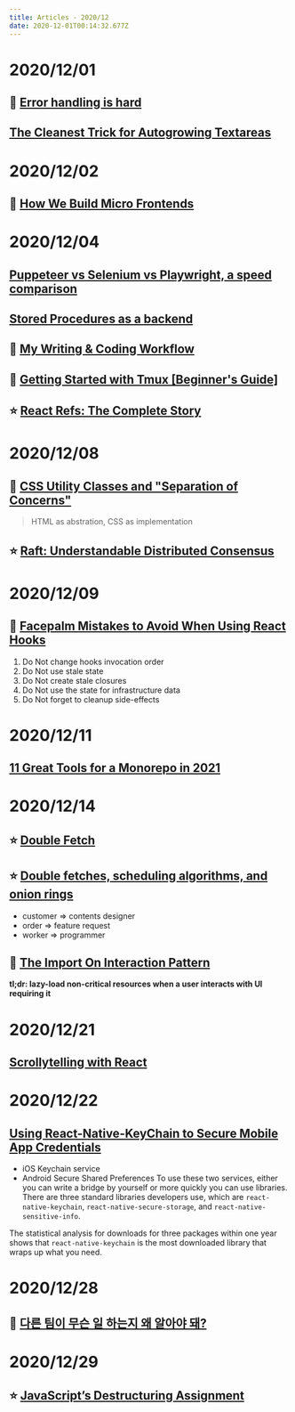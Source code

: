 ```yaml
---
title: Articles - 2020/12
date: 2020-12-01T00:14:32.677Z
---
```


# 2020/12/01

## 🌟 [Error handling is hard](https://www.fpcomplete.com/blog/error-handling-is-hard/)

## [The Cleanest Trick for Autogrowing Textareas](https://css-tricks.com/the-cleanest-trick-for-autogrowing-textareas/)

# 2020/12/02

## 🌟 [How We Build Micro Frontends](https://blog.bitsrc.io/how-we-build-micro-front-ends-d3eeeac0acfc)

# 2020/12/04

## [Puppeteer vs Selenium vs Playwright, a speed comparison](https://blog.checklyhq.com/puppeteer-vs-selenium-vs-playwright-speed-comparison/)

## [Stored Procedures as a backend](https://gnuhost.medium.com/stored-procedures-as-a-backend-c5d2db452fc2)

## 🌠 [My Writing & Coding Workflow](http://jacobzelko.com/workflow/)

## 🌟 [Getting Started with Tmux [Beginner's Guide]](https://linuxhandbook.com/tmux/#)

## ⭐️ [React Refs: The Complete Story](https://unicorn-utterances.com/posts/react-refs-complete-story)

# 2020/12/08

## 🌠 [CSS Utility Classes and "Separation of Concerns"](https://adamwathan.me/css-utility-classes-and-separation-of-concerns/)

> HTML as abstration, CSS as implementation

## ⭐️ [Raft: Understandable Distributed Consensus](http://thesecretlivesofdata.com/raft/)

# 2020/12/09

## 🌠 [Facepalm Mistakes to Avoid When Using React Hooks](https://dmitripavlutin.com/react-hooks-mistakes-to-avoid/)

1. Do Not change hooks invocation order
2. Do Not use stale state
3. Do Not create stale closures
4. Do Not use the state for infrastructure data
5. Do Not forget to cleanup side-effects

# 2020/12/11

## [11 Great Tools for a Monorepo in 2021](https://blog.bitsrc.io/11-tools-to-build-a-monorepo-in-2021-7ce904821cc2)

# 2020/12/14

## ⭐️ [Double Fetch](https://ctf-wiki.github.io/ctf-wiki/pwn/linux/kernel/double-fetch/)

## ⭐️ [Double fetches, scheduling algorithms, and onion rings](https://offlinemark.com/2020/11/12/double-fetches-scheduling-algorithms-onion-rings/)

- customer => contents designer
- order => feature request
- worker => programmer

## 🌟 [The Import On Interaction Pattern](https://addyosmani.com/blog/import-on-interaction/)

**tl;dr: lazy-load non-critical resources when a user interacts with UI requiring it**

# 2020/12/21

## [Scrollytelling with React](https://varun.ca/scrollytelling/)

# 2020/12/22

## [Using React-Native-KeyChain to Secure Mobile App Credentials](https://blog.bitsrc.io/using-keychain-in-react-native-and-keeping-the-app-session-alive-ff8f8850119c)

- iOS Keychain service
- Android Secure Shared Preferences
  To use these two services, either you can write a bridge by yourself or more quickly you can use libraries. There are three standard libraries developers use, which are `react-native-keychain`, `react-native-secure-storage`, and `react-native-sensitive-info`.

The statistical analysis for downloads for three packages within one year shows that `react-native-keychain` is the most downloaded library that wraps up what you need.

# 2020/12/28

## 🌠 [다른 팀이 무슨 일 하는지 왜 알아야 돼?](https://brunch.co.kr/@goodgdg/131)

# 2020/12/29

## ⭐️ [JavaScript’s Destructuring Assignment](https://medium.com/javascript-in-plain-english/javascripts-destructuring-assignment-6d2c7db9bea8)
